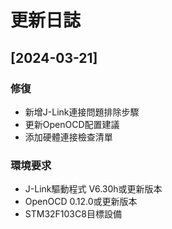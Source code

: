 # 更新日誌

## [2024-03-21]
### 修復
- 新增J-Link連接問題排除步驟
- 更新OpenOCD配置建議
- 添加硬體連接檢查清單

### 環境要求
- J-Link驅動程式 V6.30h或更新版本
- OpenOCD 0.12.0或更新版本
- STM32F103C8目標設備

